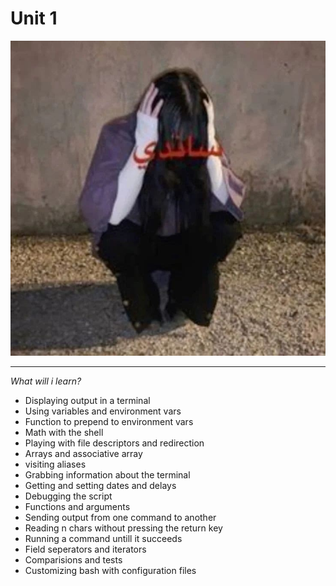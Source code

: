 # Unit 1
<p align="center">
    <img src="img/ajj.jpg"> </img>
</p>

---

<p><i> What will i learn? </i></p>

- Displaying output in a terminal
- Using variables and environment vars
- Function to prepend to environment vars
- Math with the shell
- Playing with file descriptors and redirection
- Arrays and associative array
- visiting aliases
- Grabbing information about the terminal
- Getting and setting dates and delays
- Debugging the script
- Functions and arguments
- Sending output from one command to another
- Reading n chars without pressing the return key
- Running a command untill it succeeds
- Field seperators and iterators
- Comparisions and tests
- Customizing bash with configuration files
